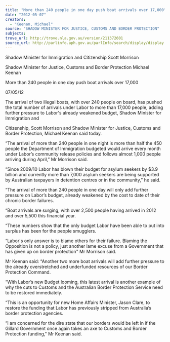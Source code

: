 ```yaml
---
title: "More than 240 people in one day push boat arrivals over 17,000"
date: "2012-05-07"
creators:
  - "Keenan, Michael"
source: "SHADOW MINISTER FOR JUSTICE, CUSTOMS AND BORDER PROTECTION"
subjects:
trove_url: http://trove.nla.gov.au/version/211372601
source_url: http://parlinfo.aph.gov.au/parlInfo/search/display/display.w3p;query=Id%3A%22media/pressrel/1622268%22
---
```


 Shadow Minister for Immigration and Citizenship Scott Morrison 

 Shadow Minister for Justice, Customs and Border Protection Michael Keenan 

 More than 240 people in one day push boat arrivals over 17,000 

 07/05/12  

 The arrival of two illegal boats, with over 240 people on board, has pushed the total  number of arrivals under Labor to more than 17,000 people, adding further pressure  to Labor's already weakened budget, Shadow Minister for Immigration and 

 Citizenship, Scott Morrison and Shadow Minister for Justice, Customs and Border  Protection, Michael Keenan said today. 

 “The arrival of more than 240 people in one night is more than half the 450 people  the Department of Immigration budgeted would arrive every month under Labor’s  community release policies and follows almost 1,000 people arriving during April,” Mr  Morrison said. 

 “Since 2009/10 Labor has blown their budget for asylum seekers by $3.9 billion and  currently more than 7,000 asylum seekers are being supported by Australian  taxpayers in detention centres or in the community,” he said. 

 “The arrival of more than 240 people in one day will only add further pressure on  Labor’s budget, already weakened by the cost to date of their chronic border failures. 

 “Boat arrivals are surging, with over 2,500 people having arrived in 2012 and over  5,500 this financial year. 

 “These numbers show that the only budget Labor have been able to put into surplus  has been for the people smugglers. 

 “Labor's only answer is to blame others for their failure. Blaming the Opposition is not  a policy, just another lame excuse from a Government that has given up on border  protection" Mr Morrison said. 

 Mr Keenan said: “Another two more boat arrivals will add further pressure to the  already overstretched and underfunded resources of our Border Protection  Command. 

 “With Labor’s new Budget looming, this latest arrival is another example of why the  cuts to Customs and the Australian Border Protection Service need to be restored  immediately. 

 “This is an opportunity for new Home Affairs Minister, Jason Clare, to restore the  funding that Labor has previously stripped from Australia’s border protection  agencies. 

 “I am concerned for the dire state that our borders would be left in if the Gillard  Government once again takes an axe to Customs and Border Protection funding," Mr  Keenan said. 

  

